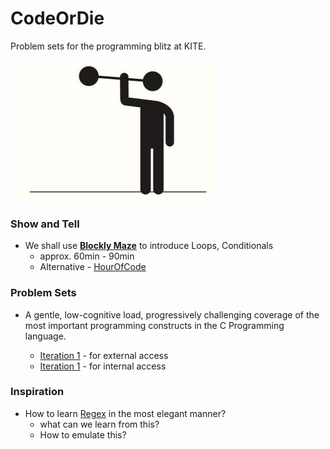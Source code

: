 CodeOrDie
=========

Problem sets for the programming blitz at KITE. 

![Image](CoDE/docs/Use%20it%20or%20Lose%20it%20Brain%20Power.PNG?raw=true)


### Show and Tell
- We shall use **[Blockly Maze][Maze]** to introduce Loops, Conditionals
  - approx. 60min - 90min
  - Alternative - [HourOfCode][Maze2]

### Problem Sets
- A gentle, low-cognitive load, progressively challenging coverage of
  the most important programming constructs in the C Programming language.

  - [Iteration 1](CoDE/pset1.md) - for external access
  - [Iteration 1](CoDE/pset1-local.md) - for internal access

### Inspiration
- How to learn [Regex](http://regexone.com/lesson/0) in the most elegant manner?
  - what can we learn from this? 
  - How to emulate this?


[Maze]:http://goo.gl/C1Vk3w
[Maze2]: http://studio.code.org/hoc/1
